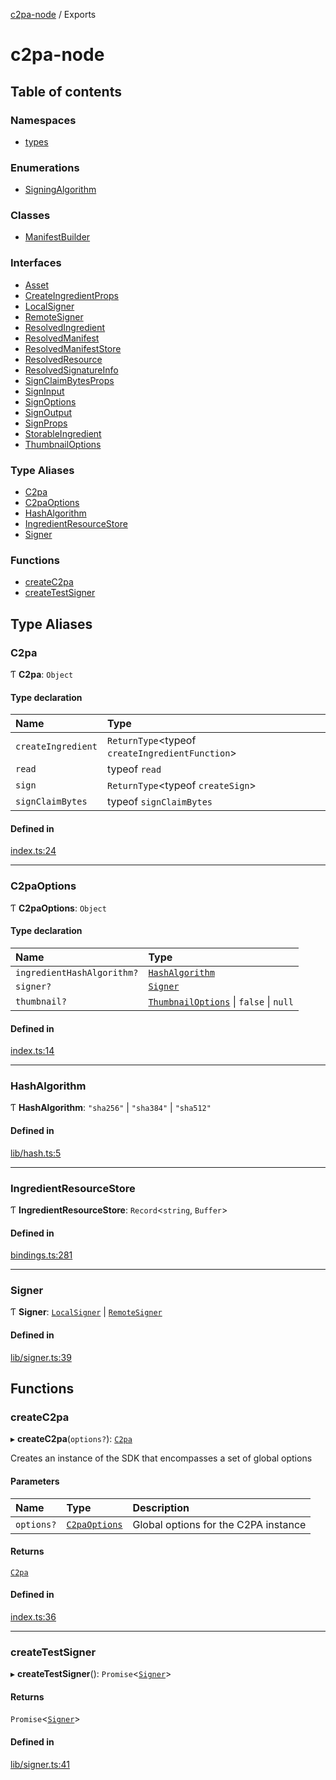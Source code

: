 [c2pa-node](README.md) / Exports

# c2pa-node

## Table of contents

### Namespaces

- [types](modules/types.md)

### Enumerations

- [SigningAlgorithm](enums/SigningAlgorithm.md)

### Classes

- [ManifestBuilder](classes/ManifestBuilder.md)

### Interfaces

- [Asset](interfaces/Asset.md)
- [CreateIngredientProps](interfaces/CreateIngredientProps.md)
- [LocalSigner](interfaces/LocalSigner.md)
- [RemoteSigner](interfaces/RemoteSigner.md)
- [ResolvedIngredient](interfaces/ResolvedIngredient.md)
- [ResolvedManifest](interfaces/ResolvedManifest.md)
- [ResolvedManifestStore](interfaces/ResolvedManifestStore.md)
- [ResolvedResource](interfaces/ResolvedResource.md)
- [ResolvedSignatureInfo](interfaces/ResolvedSignatureInfo.md)
- [SignClaimBytesProps](interfaces/SignClaimBytesProps.md)
- [SignInput](interfaces/SignInput.md)
- [SignOptions](interfaces/SignOptions.md)
- [SignOutput](interfaces/SignOutput.md)
- [SignProps](interfaces/SignProps.md)
- [StorableIngredient](interfaces/StorableIngredient.md)
- [ThumbnailOptions](interfaces/ThumbnailOptions.md)

### Type Aliases

- [C2pa](modules.md#c2pa)
- [C2paOptions](modules.md#c2paoptions)
- [HashAlgorithm](modules.md#hashalgorithm)
- [IngredientResourceStore](modules.md#ingredientresourcestore)
- [Signer](modules.md#signer)

### Functions

- [createC2pa](modules.md#createc2pa)
- [createTestSigner](modules.md#createtestsigner)

## Type Aliases

### C2pa

Ƭ **C2pa**: `Object`

#### Type declaration

| Name | Type |
| :------ | :------ |
| `createIngredient` | `ReturnType`<typeof `createIngredientFunction`\> |
| `read` | typeof `read` |
| `sign` | `ReturnType`<typeof `createSign`\> |
| `signClaimBytes` | typeof `signClaimBytes` |

#### Defined in

[index.ts:24](https://github.com/contentauth/c2pa-node/blob/46975b6/js-src/index.ts#L24)

___

### C2paOptions

Ƭ **C2paOptions**: `Object`

#### Type declaration

| Name | Type |
| :------ | :------ |
| `ingredientHashAlgorithm?` | [`HashAlgorithm`](modules.md#hashalgorithm) |
| `signer?` | [`Signer`](modules.md#signer) |
| `thumbnail?` | [`ThumbnailOptions`](interfaces/ThumbnailOptions.md) \| ``false`` \| ``null`` |

#### Defined in

[index.ts:14](https://github.com/contentauth/c2pa-node/blob/46975b6/js-src/index.ts#L14)

___

### HashAlgorithm

Ƭ **HashAlgorithm**: ``"sha256"`` \| ``"sha384"`` \| ``"sha512"``

#### Defined in

[lib/hash.ts:5](https://github.com/contentauth/c2pa-node/blob/46975b6/js-src/lib/hash.ts#L5)

___

### IngredientResourceStore

Ƭ **IngredientResourceStore**: `Record`<`string`, `Buffer`\>

#### Defined in

[bindings.ts:281](https://github.com/contentauth/c2pa-node/blob/46975b6/js-src/bindings.ts#L281)

___

### Signer

Ƭ **Signer**: [`LocalSigner`](interfaces/LocalSigner.md) \| [`RemoteSigner`](interfaces/RemoteSigner.md)

#### Defined in

[lib/signer.ts:39](https://github.com/contentauth/c2pa-node/blob/46975b6/js-src/lib/signer.ts#L39)

## Functions

### createC2pa

▸ **createC2pa**(`options?`): [`C2pa`](modules.md#c2pa)

Creates an instance of the SDK that encompasses a set of global options

#### Parameters

| Name | Type | Description |
| :------ | :------ | :------ |
| `options?` | [`C2paOptions`](modules.md#c2paoptions) | Global options for the C2PA instance |

#### Returns

[`C2pa`](modules.md#c2pa)

#### Defined in

[index.ts:36](https://github.com/contentauth/c2pa-node/blob/46975b6/js-src/index.ts#L36)

___

### createTestSigner

▸ **createTestSigner**(): `Promise`<[`Signer`](modules.md#signer)\>

#### Returns

`Promise`<[`Signer`](modules.md#signer)\>

#### Defined in

[lib/signer.ts:41](https://github.com/contentauth/c2pa-node/blob/46975b6/js-src/lib/signer.ts#L41)
